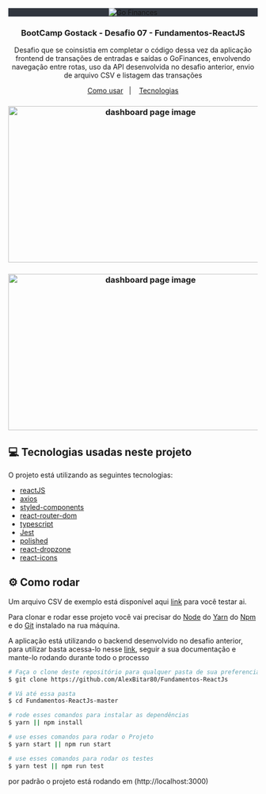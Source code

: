 <div align="center">
  <div style="background-color: #31363f;">
    <img src="https://user-images.githubusercontent.com/56983783/100900662-d30aa000-34a1-11eb-92fa-06373461ddbf.png" alt="Go Finances"/>
  </div>
<h3 align="center">
	BootCamp Gostack - Desafio 07 - Fundamentos-ReactJS
</h3>


</div>
<p align="center">
  Desafio que se coinsistia em completar o código dessa vez da aplicação frontend de transações de entradas e saídas o GoFinances, envolvendo navegação entre rotas, uso da API desenvolvida no desafio anterior, envio de arquivo CSV e listagem das transações
</p>

<p align="center">
  <a href="#gear-como-rodar">Como usar</a>&nbsp;&nbsp;&nbsp;|&nbsp;&nbsp;&nbsp;
  <a href="#computer-tecnologias-usadas-neste-projeto">Tecnologias</a>
</p>

<h3 align="center">
  <img width="559" height="316" src="https://user-images.githubusercontent.com/56983783/100900104-419b2e00-34a1-11eb-8d7c-67864514621c.png" alt="dashboard page image"/>
</h3>

<h3 align="center">
  <img width="559" height="316" src="https://user-images.githubusercontent.com/56983783/100900115-42cc5b00-34a1-11eb-892a-94db488c05db.png" alt="dashboard page image"/>
</h3>

## :computer: Tecnologias usadas neste projeto

O projeto está utilizando as seguintes tecnologias:

-  [reactJS](https://pt-br.reactjs.org/)
-  [axios](https://www.npmjs.com/package/axios)
-  [styled-components](https://styled-components.com/)
-  [react-router-dom](https://reactrouter.com/web/guides/quick-start)
-  [typescript](https://www.typescriptlang.org/)
-  [Jest](https://jestjs.io/)
-  [polished](https://polished.js.org/)
-  [react-dropzone](https://react-dropzone.js.org/)
-  [react-icons](https://react-icons.github.io/react-icons/)

## :gear: Como rodar
Um arquivo CSV de exemplo está disponível aqui [link](https://github.com/AlexBitar80/Fundamentos-ReactJs/blob/master/example.csv) para você testar ai.

Para clonar e rodar esse projeto você vai precisar do [Node](https://nodejs.org/en/) do [Yarn](https://yarnpkg.com/) do [Npm](https://www.npmjs.com/get-npm) e do [Git](https://git-scm.com/) instalado na rua máquina.

A aplicação está utilizando o backend desenvolvido no desafio anterior, para utilizar basta acessa-lo nesse [link](https://github.com/AlexBitar80/Database-upload), seguir a sua documentação e mante-lo rodando durante todo o processo

```bash
# Faça o clone deste repositório para qualquer pasta de sua preferencia
$ git clone https://github.com/AlexBitar80/Fundamentos-ReactJs

# Vá até essa pasta
$ cd Fundamentos-ReactJs-master

# rode esses comandos para instalar as dependências
$ yarn || npm install

# use esses comandos para rodar o Projeto
$ yarn start || npm run start

# use esses comandos para rodar os testes
$ yarn test || npm run test
```

por padrão o projeto está rodando em (http://localhost:3000)
